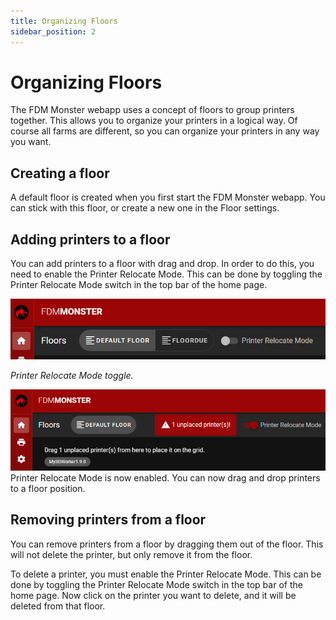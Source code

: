 ```yaml
---
title: Organizing Floors
sidebar_position: 2
---
```


# Organizing Floors

The FDM Monster webapp uses a concept of floors to group printers together. This allows you to organize your printers in a logical way.
Of course all farms are different, so you can organize your printers in any way you want.

## Creating a floor

A default floor is created when you first start the FDM Monster webapp. You can stick with this floor, or create a new one in the Floor settings.

## Adding printers to a floor

You can add printers to a floor with drag and drop. In order to do this, you need to enable the Printer Relocate Mode. This can be done by toggling the Printer Relocate Mode switch in the top bar of the home page.

![img.png](../images/software-printer-topbar-relocate-toggle.png)

_Printer Relocate Mode toggle._

![img.png](../images/software-printer-relocate-mode.png)
Printer Relocate Mode is now enabled. You can now drag and drop printers to a floor position.

## Removing printers from a floor

You can remove printers from a floor by dragging them out of the floor. This will not delete the printer, but only remove it from the floor.

To delete a printer, you must enable the Printer Relocate Mode. This can be done by toggling the Printer Relocate Mode switch in the top bar of the home page.
Now click on the printer you want to delete, and it will be deleted from that floor.
